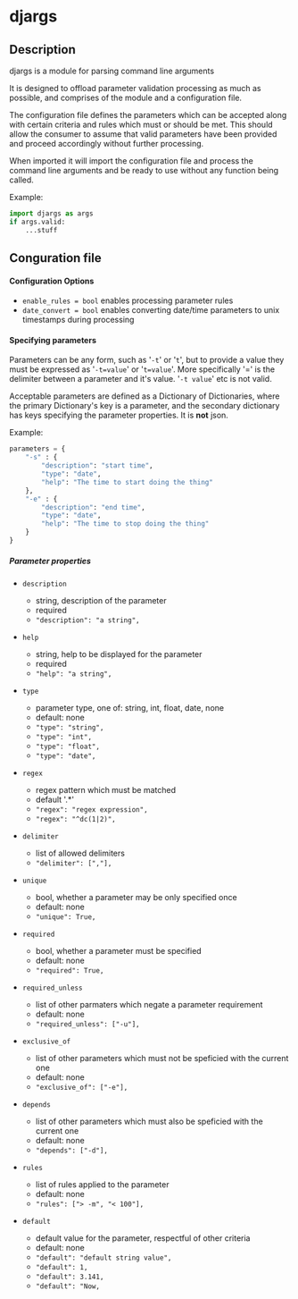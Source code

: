 # djargs
## Description
djargs is a module for parsing command line arguments

It is designed to offload parameter validation processing as much as possible, and comprises of the module and a configuration file.

The configuration file defines the parameters which can be accepted along with certain criteria and rules which must or should be met.
This should allow the consumer to assume that valid parameters have been provided and proceed accordingly without further processing.

When imported it will import the configuration file and process the command line arguments and be ready to use without any function being called.

Example:
```python
import djargs as args
if args.valid:
    ...stuff

```
## Conguration file
#### Configuration Options
* `enable_rules = bool` enables processing parameter rules
* `date_convert = bool` enables converting date/time parameters to unix timestamps during processing

#### Specifying parameters
Parameters can be any form, such as '`-t`' or '`t`', but to provide a value they must be expressed as '`-t=value`' or '`t=value`'.  More specifically '=' is the delimiter between a parameter and it's value. '`-t value`' etc is not valid.

Acceptable parameters are defined as a Dictionary of Dictionaries, where the primary Dictionary's key is a parameter, and the secondary dictionary has keys specifying the parameter properties. It is **not** json.

Example:
```python
parameters = {
    "-s" : {
        "description": "start time",
        "type": "date",
        "help": "The time to start doing the thing"
    },
    "-e" : {
        "description": "end time",
        "type": "date",
        "help": "The time to stop doing the thing"
    }
}
```
##### Parameter properties
* `description`

   * string, description of the parameter
   * required
   * ```"description": "a string",```
* `help`

   * string, help to be displayed for the parameter
   * required
   * ```"help": "a string",```
* `type`

   * parameter type, one of: string, int, float, date, none
   * default: none
   * ```"type": "string",```
   * ```"type": "int",```
   * ```"type": "float",```
   * ```"type": "date",```
* `regex`

   * regex pattern which must be matched
   * default '.*'
   * ```"regex": "regex expression",```
   * ```"regex": "^dc(1|2)",```

* `delimiter`

   * list of allowed delimiters
   * ```"delimiter": [","],```
* `unique`

   * bool, whether a parameter may be only specified once
   * default: none
   * ```"unique": True,```
* `required`

   * bool, whether a parameter must be specified
   * default: none
   * ```"required": True,```
* `required_unless`

    * list of other parmaters which negate a parameter requirement
    * default: none
    * ```"required_unless": ["-u"],```
* `exclusive_of`

    * list of other parameters which must not be speficied with the current one
    * default: none
    * ```"exclusive_of": ["-e"],```
* `depends`

    * list of other parameters which must also be speficied with the current one
    * default: none
    * ```"depends": ["-d"],```
* `rules`

    * list of rules applied to the parameter
    * default: none
    * ```"rules": ["> -m", "< 100"],```
* `default`

    * default value for the parameter, respectful of other criteria
    * default: none
    * ```"default": "default string value",```
    * ```"default": 1,```
    * ```"default": 3.141,```
    * ```"default": "Now,```



